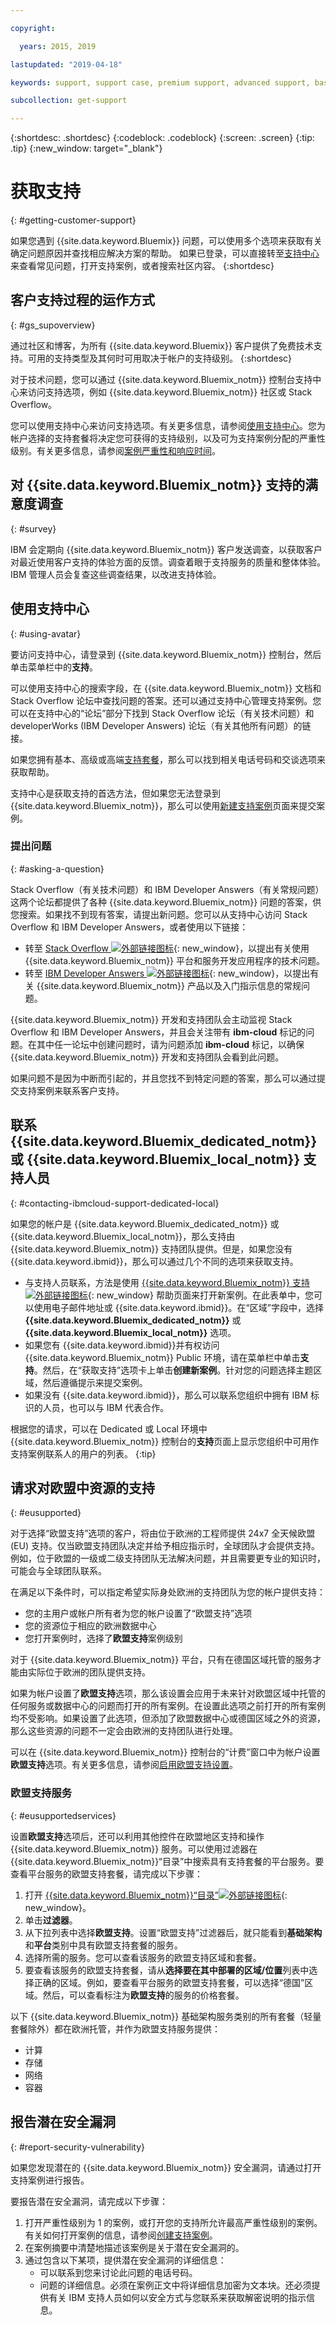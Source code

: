 ```yaml
---

copyright:

  years: 2015, 2019 

lastupdated: "2019-04-18"

keywords: support, support case, premium support, advanced support, basic support, support page, help

subcollection: get-support

---
```


{:shortdesc: .shortdesc}
{:codeblock: .codeblock}
{:screen: .screen}
{:tip: .tip}
{:new_window: target="_blank"}

# 获取支持
{: #getting-customer-support}

如果您遇到 {{site.data.keyword.Bluemix}} 问题，可以使用多个选项来获取有关确定问题原因并查找相应解决方案的帮助。
如果已登录，可以直接转至[支持中心](https://{DomainName}/unifiedsupport/supportcenter)来查看常见问题，打开支持案例，或者搜索社区内容。
{:shortdesc}

## 客户支持过程的运作方式
{: #gs_supoverview}

通过社区和博客，为所有 {{site.data.keyword.Bluemix}} 客户提供了免费技术支持。可用的支持类型及其何时可用取决于帐户的支持级别。
{:shortdesc}

对于技术问题，您可以通过 {{site.data.keyword.Bluemix_notm}} 控制台支持中心来访问支持选项，例如 {{site.data.keyword.Bluemix_notm}} 社区或 Stack Overflow。

您可以使用支持中心来访问支持选项。有关更多信息，请参阅[使用支持中心](/docs/get-support?topic=get-support-using-avatar#using-avatar)。您为帐户选择的支持套餐将决定您可获得的支持级别，以及可为支持案例分配的严重性级别。有关更多信息，请参阅[案例严重性和响应时间](/docs/get-support?topic=get-support-support-case-severity#support-case-severity)。

## 对 {{site.data.keyword.Bluemix_notm}} 支持的满意度调查  
{: #survey}

IBM 会定期向 {{site.data.keyword.Bluemix_notm}} 客户发送调查，以获取客户对最近使用客户支持的体验方面的反馈。调查着眼于支持服务的质量和整体体验。IBM 管理人员会复查这些调查结果，以改进支持体验。

## 使用支持中心
{: #using-avatar}

要访问支持中心，请登录到 {{site.data.keyword.Bluemix_notm}} 控制台，然后单击菜单栏中的**支持**。  

可以使用支持中心的搜索字段，在 {{site.data.keyword.Bluemix_notm}} 文档和 Stack Overflow 论坛中查找问题的答案。还可以通过支持中心管理支持案例。您可以在支持中心的“论坛”部分下找到 Stack Overflow 论坛（有关技术问题）和 developerWorks (IBM Developer Answers) 论坛（有关其他所有问题）的链接。  

如果您拥有基本、高级或高端[支持套餐](/docs/get-support?topic=get-support-support-plans#support-plans)，那么可以找到相关电话号码和交谈选项来获取帮助。

支持中心是获取支持的首选方法，但如果您无法登录到 {{site.data.keyword.Bluemix_notm}}，那么可以使用[新建支持案例](https://{DomainName}/unifiedsupport/cases/add)页面来提交案例。

### 提出问题
{: #asking-a-question}

Stack Overflow（有关技术问题）和 IBM Developer Answers（有关常规问题）这两个论坛都提供了各种 {{site.data.keyword.Bluemix_notm}} 问题的答案，供您搜索。如果找不到现有答案，请提出新问题。您可以从支持中心访问 Stack Overflow 和 IBM Developer Answers，或者使用以下链接：

  * 转至 [Stack Overflow ![外部链接图标](../icons/launch-glyph.svg "外部链接图标")](https://stackoverflow.com/questions/tagged/ibm-cloud){: new_window}，以提出有关使用 {{site.data.keyword.Bluemix_notm}} 平台和服务开发应用程序的技术问题。
  * 转至 [IBM Developer Answers ![外部链接图标](../icons/launch-glyph.svg "外部链接图标")](https://developer.ibm.com/answers/topics/ibm-cloud/){: new_window}，以提出有关 {{site.data.keyword.Bluemix_notm}} 产品以及入门指示信息的常规问题。

{{site.data.keyword.Bluemix_notm}} 开发和支持团队会主动监视 Stack Overflow 和 IBM Developer Answers，并且会关注带有 **ibm-cloud** 标记的问题。在其中任一论坛中创建问题时，请为问题添加 **ibm-cloud** 标记，以确保 {{site.data.keyword.Bluemix_notm}} 开发和支持团队会看到此问题。

如果问题不是因为中断而引起的，并且您找不到特定问题的答案，那么可以通过提交支持案例来联系客户支持。 

## 联系 {{site.data.keyword.Bluemix_dedicated_notm}} 或 {{site.data.keyword.Bluemix_local_notm}} 支持人员
{: #contacting-ibmcloud-support-dedicated-local}

如果您的帐户是 {{site.data.keyword.Bluemix_dedicated_notm}} 或 {{site.data.keyword.Bluemix_local_notm}}，那么支持由 {{site.data.keyword.Bluemix_notm}} 支持团队提供。但是，如果您没有 {{site.data.keyword.ibmid}}，那么可以通过几个不同的选项来获取支持。

* 与支持人员联系，方法是使用 [{{site.data.keyword.Bluemix_notm}} 支持 ![外部链接图标](../icons/launch-glyph.svg)](https://{DomainName}/unifiedsupport/supportcenter){: new_window} 帮助页面来打开新案例。在此表单中，您可以使用电子邮件地址或 {{site.data.keyword.ibmid}}。在“区域”字段中，选择 **{{site.data.keyword.Bluemix_dedicated_notm}}** 或 **{{site.data.keyword.Bluemix_local_notm}}** 选项。
* 如果您有 {{site.data.keyword.ibmid}}并有权访问 {{site.data.keyword.Bluemix_notm}} Public 环境，请在菜单栏中单击**支持**。然后，在“获取支持”选项卡上单击**创建新案例**。针对您的问题选择主题区域，然后遵循提示来提交案例。
* 如果没有 {{site.data.keyword.ibmid}}，那么可以联系您组织中拥有 IBM 标识的人员，也可以与 IBM 代表合作。

根据您的请求，可以在 Dedicated 或 Local 环境中 {{site.data.keyword.Bluemix_notm}} 控制台的**支持**页面上显示您组织中可用作支持案例联系人的用户的列表。
  {:tip}

## 请求对欧盟中资源的支持
{: #eusupported}

对于选择“欧盟支持”选项的客户，将由位于欧洲的工程师提供 24x7 全天候欧盟 (EU) 支持。仅当欧盟支持团队决定并给予相应指示时，全球团队才会提供支持。例如，位于欧盟的一级或二级支持团队无法解决问题，并且需要更专业的知识时，可能会与全球团队联系。

在满足以下条件时，可以指定希望实际身处欧洲的支持团队为您的帐户提供支持：
  * 您的主用户或帐户所有者为您的帐户设置了“欧盟支持”选项
  * 您的资源位于相应的欧洲数据中心
  * 您打开案例时，选择了**欧盟支持**案例级别

对于 {{site.data.keyword.Bluemix_notm}} 平台，只有在德国区域托管的服务才能由实际位于欧洲的团队提供支持。  

如果为帐户设置了**欧盟支持**选项，那么该设置会应用于未来针对欧盟区域中托管的任何服务或数据中心的问题而打开的所有案例。在设置此选项之前打开的所有案例均不受影响。如果设置了此选项，但添加了欧盟数据中心或德国区域之外的资源，那么这些资源的问题不一定会由欧洲的支持团队进行处理。

可以在 {{site.data.keyword.Bluemix_notm}} 控制台的“计费”窗口中为帐户设置**欧盟支持**选项。有关更多信息，请参阅[启用欧盟支持设置](/docs/account?topic=account-eu-hipaa-supported#bill_eusupported)。

### 欧盟支持服务
{: #eusupportedservices}

设置**欧盟支持**选项后，还可以利用其他控件在欧盟地区支持和操作 {{site.data.keyword.Bluemix_notm}} 服务。可以使用过滤器在 {{site.data.keyword.Bluemix_notm}}“目录”中搜索具有支持套餐的平台服务。要查看平台服务的欧盟支持套餐，请完成以下步骤：
  1. 打开 [{{site.data.keyword.Bluemix_notm}}“目录”![外部链接图标](../icons/launch-glyph.svg "外部链接图标")](https://{DomainName}/catalog/){: new_window}。
  2. 单击**过滤器**。
  3. 从下拉列表中选择**欧盟支持**。设置“欧盟支持”过滤器后，就只能看到**基础架构**和**平台**类别中具有欧盟支持套餐的服务。
  4. 选择所需的服务。您可以查看该服务的欧盟支持区域和套餐。
  5. 要查看该服务的欧盟支持套餐，请从**选择要在其中部署的区域/位置**列表中选择正确的区域。例如，要查看平台服务的欧盟支持套餐，可以选择“德国”区域。然后，可以查看标注为**欧盟支持**的服务的价格套餐。

以下 {{site.data.keyword.Bluemix_notm}} 基础架构服务类别的所有套餐（轻量套餐除外）都在欧洲托管，并作为欧盟支持服务提供：

  * 计算
  * 存储
  * 网络
  * 容器


## 报告潜在安全漏洞
{: #report-security-vulnerability}

如果您发现潜在的 {{site.data.keyword.Bluemix_notm}} 安全漏洞，请通过打开支持案例进行报告。

要报告潜在安全漏洞，请完成以下步骤：
1. 打开严重性级别为 1 的案例，或打开您的支持所允许最高严重性级别的案例。有关如何打开案例的信息，请参阅[创建支持案例](/docs/get-support?topic=get-support-open-case#open-case)。
2. 在案例摘要中清楚地描述该案例是关于潜在安全漏洞的。
3. 通过包含以下某项，提供潜在安全漏洞的详细信息：
    * 可以联系到您来讨论此问题的电话号码。
    * 问题的详细信息。必须在案例正文中将详细信息加密为文本块。还必须提供有关 IBM 支持人员如何以安全方式与您联系来获取解密说明的指示信息。
